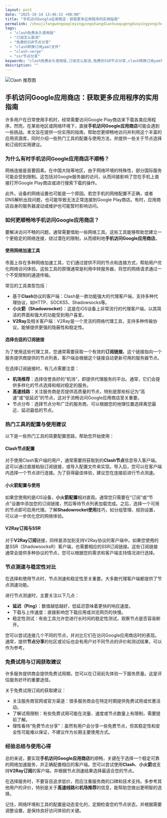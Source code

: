 ```yaml
---
layout: post
date: "2025-10-14 13:46:31 +08:00"
title: "手机访问Google应用商店：获取更多应用程序的实用指南"
permalink: /shoujifangwengoogleyingyongshangdianhuoqugengduoyingyongchengxudeshiyongzhinan/
tags:
  - "clash免费永久使用版"
  - "订阅怎么取消"
  - "免费的SSR节点分享"
  - "clash转换订阅yaml文件"
  - "clash-verge"
  - "ssr节点分享"
keywords: "clash免费永久使用版,订阅怎么取消,免费的SSR节点分享,clash转换订阅yaml文件,clash-verge,ssr节点分享"
description: ""
---
```


![Clash 推荐图](https://clashjd.github.io/assets/img/节点订阅地址.png)

## 手机访问Google应用商店：获取更多应用程序的实用指南


<p>许多用户在日常使用手机时，经常需要访问Google Play商店来下载各类应用程序。然而，在某些地区或网络环境下，直接<strong>手机访问Google应用商店</strong>可能会遇到一些挑战。本文旨在提供一份实用的指南，帮助您更顺畅地访问并利用这个丰富的应用资源库，同时介绍一些热门工具的配置与使用方法，并提供一些关于节点选择和订阅的实用建议。</p>

<h3>为什么有时手机访问Google应用商店不顺畅？</h3>

<p>网络连接是首要因素。在中国大陆等地区，由于网络环境的特殊性，部分国际服务可能会受到限制。这包括对Google服务器的访问，从而间接影响了您在手机上直接打开Google Play商店或进行搜索下载的操作。</p>

<p>此外，设备的网络设置也可能是一个原因。若您手机的网络配置不正确，或者DNS解析出现问题，也可能导致无法正常连接到Google Play商店。有时，应用商店自身的服务器波动或维护也可能暂时影响访问。</p>

<h3>如何更顺畅地手机访问Google应用商店？</h3>

<p>要解决访问不畅的问题，通常需要借助一些网络工具。这些工具能够帮助您建立一个更稳定的网络连接，绕过潜在的限制，从而顺利地<strong>手机访问Google应用商店</strong>。</p>

<h4>使用网络加速工具</h4>

<p>市面上存在多种网络加速工具，它们通过提供不同的节点和连接方式，帮助用户优化网络访问体验。这些工具的原理通常是利用中转服务器，将您的网络请求通过一个不受限制的通道传输。</p>

<p>常见的工具类型包括：</p>
<ul>
    <li>基于<strong>Clash</strong>协议的客户端：Clash是一款功能强大的代理客户端，支持多种代理协议，如HTTP、SOCKS5、Shadowsocks等。</li>
    <li><strong>小火箭（Shadowrocket）</strong>：这是在iOS设备上非常流行的代理客户端，以其简洁的界面和强大的功能受到用户喜爱。</li>
    <li><strong>V2Ray</strong>及相关客户端：V2Ray是一个灵活的网络代理工具，支持多种传输协议，能够提供更强的隐蔽性和稳定性。</li>
</ul>

<h4>选择合适的订阅链接</h4>

<p>为了使用这些代理工具，您通常需要获取一个有效的<strong>订阅链接</strong>。这个链接指向一个服务提供商提供的节点列表，客户端会根据这个链接自动更新可用的服务器节点。</p>

<p>在选择订阅链接时，有几点需要注意：</p>
<ul>
    <li><strong>机场推荐</strong>：选择信誉良好的“机场”，即提供代理服务的平台。通常，它们会提供多样化的节点选择和相对稳定的服务。</li>
    <li><strong>高速线路</strong>：关注服务商是否提供高质量的节点，特别是那些标记为“高速”或“低延迟”的节点，这对于流畅访问Google应用商店至关重要。</li>
    <li>节点分布：选择节点分布广泛的服务商，可以根据您的地理位置选择离您最近、延迟最低的节点。</li>
</ul>

<h3>热门工具的配置与使用建议</h3>

<p>以下是一些热门工具的简要配置思路，帮助您开始使用：</p>

<h4>Clash节点配置</h4>

<p>对于使用Clash客户端的用户，通常需要将获取到的<strong>Clash节点</strong>信息导入客户端。这可以通过直接粘贴订阅链接，或导入配置文件来实现。导入后，您可以在客户端内选择一个节点进行连接。为了获得最佳体验，建议您在连接前进行节点测速。</p>

<h4>小火箭配置与使用</h4>

<p>如果您使用的是iOS设备，<strong>小火箭配置</strong>相对直观。通常您只需要在“订阅”或“节点”设置中添加您的订阅链接，然后等待节点列表加载完成。之后，选择一个可用的节点即可启用代理。了解<strong>Shadowrocket使用</strong>技巧，如分组管理、规则设置，可以进一步优化您的网络体验。</p>

<h4>V2Ray订阅与SSR</h4>

<p>对于<strong>V2Ray订阅</strong>链接，同样是添加到支持V2Ray协议的客户端中。如果您使用的是SSR（ShadowsocksR）客户端，也需要相应的SSR订阅链接。这些订阅链接通常会提供多种协议的节点，您可以根据您的需求和客户端支持情况进行选择。</p>

<h3>节点测速与稳定性对比</h3>

<p>在选择和使用节点时，节点测速和稳定性至关重要。大多数代理客户端都提供了节点测速功能。</p>

<p>进行节点测速时，主要关注以下几点：</p>
<ul>
    <li><strong>延迟（Ping）</strong>：数值越低越好，低延迟意味着更快的响应速度。</li>
    <li>下载与上传速度：直接影响您下载应用或浏览网页的快慢。</li>
    <li>稳定性测试：有些工具允许您进行长时间的稳定性测试，观察节点是否容易断开。</li>
</ul>

<p>您可以尝试连接几个不同的节点，并对比它们在访问Google应用商店时的表现。通常，提供<strong>节点分享</strong>的社区或论坛也会有用户对不同节点的评价和测试结果，可以作为参考。</p>

<h3>免费试用与订阅获取建议</h3>

<p>许多服务提供商会提供免费试用期，您可以在订阅前先体验一下服务质量。这是评估服务好坏的重要途径。</p>

<p>关于免费试用订阅的获取建议：</p>
<ul>
    <li>关注服务商官网或官方渠道：很多服务商会在特定时期提供免费试用或优惠活动。</li>
    <li>了解试用限制：有些免费试用可能在流量、速度或节点数量上有限制，需要提前了解。</li>
    <li>理性看待“免费节点分享”：虽然有用户会分享一些免费节点，但其稳定性和安全性可能难以保证，不建议作为长期主要使用方式。</li>
</ul>

<h3>经验总结与使用心得</h3>

<p>总的来说，要实现<strong>手机访问Google应用商店</strong>的顺畅，关键在于选择一个稳定可靠的网络加速服务，并正确配置相应的客户端。您可以尝试使用<strong>Clash</strong>、<strong>小火箭</strong>或支持<strong>V2Ray订阅</strong>的客户端，并根据节点测速结果选择最适合您的节点。</p>

<p>在选择服务时，不要盲目追求低价，而应注重服务商的口碑和技术支持。多参考其他用户的评价，特别是关于<strong>高速线路</strong>和<strong>机场推荐</strong>的信息，能帮助您做出更明智的选择。</p>

<p>记住，网络环境和工具的配置是动态变化的，定期检查您的节点状态，并根据需要调整设置，是保持良好访问体验的关键。</p>